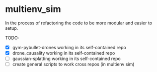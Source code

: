 # multienv_sim

In the process of refactoring the code to be more modular and easier to setup.

TODO:
- [x] gym-pybullet-drones working in its self-contained repo
- [x] drone_causality working in its self-contained repo
- [ ] gaussian-splatting working in its self-contained repo
- [ ] create general scripts to work cross repos (in multienv sim)
